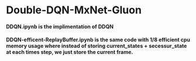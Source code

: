 # Double-DQN-MxNet-Gluon
#### DDQN.ipynb is the implimentation of DDQN
#### DDQN-efficent-ReplayBuffer.ipynb is the same code with 1/8 efficient cpu memory usage where instead of storing current_states + secessur_state at each times step, we just store the current frame.
